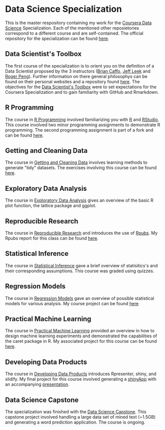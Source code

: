 
Data Science Specialization
========================================================

This is the master respository containing my work for the [Coursera Data Science][1] Specialization.
Each of the mentioned other reposietories correspond to a different course and are self-contained. The official repository for the specialization can be found [here][2].

## Data Scientist's Toolbox
The first course of the specialization is to orient you on the definition of a Data Scientist proposed by the 3 instructors ([Brian Caffo][3], [Jeff Leek][4] and [Roger Peng][5]). Further information on there general philosophys can be found on their personal websites and a repository found [here][6]. The objectives for the [Data Scientist's Toolbox][7] were to set expectations for the Coursera Specialization and to gain familiarity with GitHub and Rmarkdown.

## R Programming
The course in [R Programming][8] involved familiarizing you with [R][9] and [RStudio][10]. This course involved two minor programming assignments to demonstrate R programming. The second programming assignment is part of a fork and can be found [here][12].

## Getting and Cleaning Data
The course in [Getting and Cleaning Data][13] involves learning methods to generate "tidy" datasets. The exercises involving this course can be found [here][14].

## Exploratory Data Analysis
The course in [Exploratory Data Analysis][15] gives an overview of the basic R plot function, the lattice package and ggplot.

## Reproducible Research
The course in [Reproducible Research][16]  and introduces the use of [Rpubs][17]. My Rpubs report for this class can be found [here][18].

## Statistical Inference
The course in [Statistical Inference][19] gave a brief overview of statisitics's and their corresponding assumptions. This course was graded using quizzes.

## Regression Models
The course in [Regression Models][20] gave an overview of possible statistical models for various analysis. My course project can be found [here][21]

## Practical Machine Learning
The course in [Practical Machine Learning][22] provided an overview in how to design machine learning experiments and demonstrated the capabilities of the caret package in R. My associated project for this course can be found [here][23].

## Developing Data Products
The course in [Developing Data Products][24] introduces Rpresenter, shiny, and slidify. My final project for this course involved generating a [shinyApp][25] with an accompanying [presentation][26]. 

## Data Science Capstone
The specialization was finished with the [Data Science Capstone][28]. This capstone project involved handling a large data set of mined text (~1.5GB) and generating a word prediction application. The course is ongoing.

[1]: https://www.coursera.org/specialization/jhudatascience/1 "Coursera Data Science"
[2]: https://github.com/DataScienceSpecialization/courses "Coursera Github"
[3]: http://www.bcaffo.com/ "Brian Caffo"
[4]: http://jtleek.com/ "Jeff Leek"
[5]: http://www.biostat.jhsph.edu/~rpeng/ "Roger Peng"
[6]: https://github.com/jtleek/datasharing  "Data Sharing"
[7]: https://www.coursera.org/course/datascitoolbox "Data Science Toolbox"
[8]: https://www.coursera.org/course/rprog "R Programming"
[9]: http://cran.r-project.org/ "R"
[10]: http://www.rstudio.com/ "RStudio"
[11]: https://github.com/jbspangler/datasciencecoursera/tree/master/R%20Programming "RProgRepo"
[12]: https://github.com/AnikoM/ProgrammingAssignment2
[13]: https://www.coursera.org/course/getdata "Getting and Cleaning Data"
[14]: https://github.com/AnikoM/DataCleansingCourseProject
[15]: https://github.com/AnikoM/ExData_Plotting1
[16]: https://www.coursera.org/course/repdata "Reproducible Research"
[17]: http://rpubs.com/ "Rpubs"
[18]: https://github.com/AnikoM/RepData_PeerAssessment1
[19]: https://www.coursera.org/course/statinference "Statistical Inference"
[20]: https://www.coursera.org/course/regmods "Regression Models"
[21]: https://github.com/AnikoM/RegressionModels
[22]: https://www.coursera.org/course/predmachlearn "Practical Machine Learning"
[23]: https://github.com/AnikoM/MaschineLearningCoursera
[24]: https://www.coursera.org/course/devdataprod "Developing Data Products"
[25]: https://anikom.shinyapps.io/GDPDashboard_AT_HU_RO/
[26]: http://rpubs.com/JbSpangler/shinyApp "Presentation"
[27]: http://rpubs.com/medan/333322
[28]: https://www.coursera.org/course/dsscapstone "Data Science Capstone"
[29]: http://rpubs.com/JbSpangler/Capstone "Milestone Report"
[30]: http://rpubs.com/JbSpangler/TheNextWord "Presentation"
[31]: http://rpubs.com/JbSpangler/TheNextWord "Application"
[32]: https://github.com/jbspangler/datasciencecoursera/tree/master/Data%20Science%20Capstone "Capstone Code"
